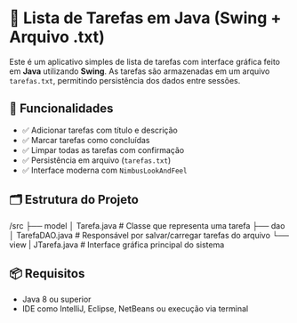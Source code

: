 # 📝 Lista de Tarefas em Java (Swing + Arquivo .txt)

Este é um aplicativo simples de lista de tarefas com interface gráfica feito em **Java** utilizando **Swing**. As tarefas são armazenadas em um arquivo `tarefas.txt`, permitindo persistência dos dados entre sessões.

## 🎯 Funcionalidades

- ✅ Adicionar tarefas com título e descrição
- ✅ Marcar tarefas como concluídas
- ✅ Limpar todas as tarefas com confirmação
- ✅ Persistência em arquivo (`tarefas.txt`)
- ✅ Interface moderna com `NimbusLookAndFeel`

## 🗂️ Estrutura do Projeto
/src
├── model
│   Tarefa.java # Classe que representa uma tarefa
├── dao
│   TarefaDAO.java # Responsável por salvar/carregar tarefas do arquivo
└── view
|   JTarefa.java # Interface gráfica principal do sistema

## 📦 Requisitos

- Java 8 ou superior
- IDE como IntelliJ, Eclipse, NetBeans ou execução via terminal








